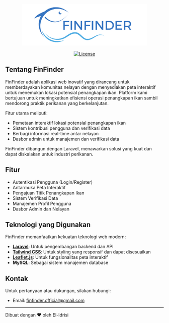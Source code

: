 <p align="center"><img src="/public/img/finfinder.png" width="400" alt="Logo FinFinder"></p>

<p align="center">
<a href="https://github.com/El-Idrisi/FinFInder/blob/main/LICENSE"><img src="https://img.shields.io/badge/License-MIT-green" alt="License"></a>
</p>

## Tentang FinFinder

FinFinder adalah aplikasi web inovatif yang dirancang untuk memberdayakan komunitas nelayan dengan menyediakan peta interaktif untuk menemukan lokasi potensial penangkapan ikan. Platform kami bertujuan untuk meningkatkan efisiensi operasi penangkapan ikan sambil mendorong praktik perikanan yang berkelanjutan.

Fitur utama meliputi:
- Pemetaan interaktif lokasi potensial penangkapan ikan
- Sistem kontribusi pengguna dan verifikasi data
- Berbagi informasi real-time antar nelayan
- Dasbor admin untuk manajemen dan verifikasi data

FinFinder dibangun dengan Laravel, menawarkan solusi yang kuat dan dapat diskalakan untuk industri perikanan.

## Fitur

- Autentikasi Pengguna (Login/Register)
- Antarmuka Peta Interaktif
- Pengajuan Titik Penangkapan Ikan
- Sistem Verifikasi Data
- Manajemen Profil Pengguna
- Dasbor Admin dan Nelayan

## Teknologi yang Digunakan

FinFinder memanfaatkan kekuatan teknologi web modern:

- **[Laravel](https://laravel.com)**: Untuk pengembangan backend dan API
- **[Tailwind CSS](https://tailwindcss.com)**: Untuk styling yang responsif dan dapat disesuaikan
- **[Leaflet.js](https://leafletjs.com)**: Untuk fungsionalitas peta interaktif
- **MySQL**: Sebagai sistem manajemen database

## Kontak

Untuk pertanyaan atau dukungan, silakan hubungi:
- Email: [finfinder.official@gmail.com](mailto:finfinder.official@gmail.com)

---

Dibuat dengan ❤️ oleh El-Idrisi
